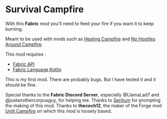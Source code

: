 # Survival Campfire

With this **Fabric** mod you'll need to feed your fire if you want it to keep burning.

Meant to be used with mods such as [Healing Campfire](https://modrinth.com/mod/healing-campfire/version/1.19.2-4.0-fabric) and [No Hostiles Around Campfire](https://modrinth.com/mod/no-hostiles-around-campfire).

This mod requires :

- [Fabric API](https://modrinth.com/mod/fabric-api)
- [Fabric Language Kotlin](https://modrinth.com/mod/fabric-language-kotlin/version/1.8.1%2Bkotlin.1.7.0)

This is my first mod. There are probably bugs. But I have tested it and it should be fine.

Special thanks to the **Fabric Discord Server**, especially @LlamaLad7 and @justanothercorpusguy, for helping me. Thanks to [Serilium](https://modrinth.com/user/Serilum) for prompting the making of this mod. Thanks to **thecech12**, the maker of the Forge mod [Unlit Campfire](https://github.com/cech12/UnlitCampfire) on which this mod is loosely based.